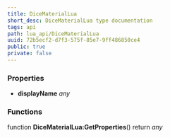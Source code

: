 ```yaml
---
title: DiceMaterialLua
short_desc: DiceMaterialLua type documentation
tags: api
path: lua_api/DiceMaterialLua
uuid: 72b5ecf2-d7f3-575f-85e7-9ff486850ce4
public: true
private: false
---
```




### Properties

* **displayName** *any* 

### Functions

function **DiceMaterialLua:GetProperties**()
  return *any*
